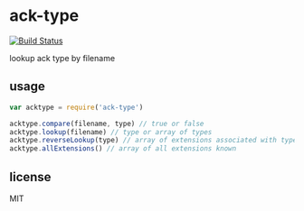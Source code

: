 ack-type
====

[![Build Status](http://img.shields.io/travis/jarofghosts/ack-types.svg?style=flat)](https://travis-ci.org/jarofghosts/ack-types)

lookup ack type by filename

## usage

```js
var acktype = require('ack-type')

acktype.compare(filename, type) // true or false
acktype.lookup(filename) // type or array of types
acktype.reverseLookup(type) // array of extensions associated with type
acktype.allExtensions() // array of all extensions known
```

## license

MIT
